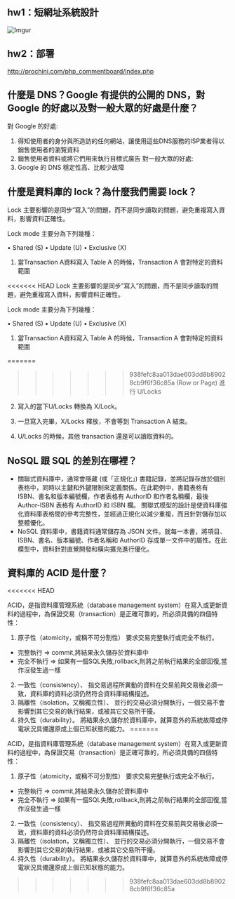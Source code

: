 ## hw1：短網址系統設計

![Imgur](https://i.imgur.com/mnvpKPx.jpg)

## hw2：部署

http://prochini.com/php_commentboard/index.php

## 什麼是 DNS？Google 有提供的公開的 DNS，對 Google 的好處以及對一般大眾的好處是什麼？

對 Google 的好處:
1. 得知使用者的身分與所造訪的任何網站，讓使用這些DNS服務的ISP業者得以銷售使用者的瀏覽資料
2. 銷售使用者資料或將它們用來執行目標式廣告
對一般大眾的好處:
1.  Google 的 DNS 穩定性高、比較少故障

## 什麼是資料庫的 lock？為什麼我們需要 lock？
Lock 主要影響的是同步”寫入”的問題，而不是同步讀取的問題，避免重複寫入資料，影響資料正確性。

Lock mode 主要分為下列幾種：

• Shared (S)
• Update (U)
• Exclusive (X)

1. 當Transaction A資料寫入 Table A 的時候，Transaction A 會對特定的資料範圍

<<<<<<< HEAD
Lock 主要影響的是同步”寫入”的問題，而不是同步讀取的問題，避免重複寫入資料，影響資料正確性。

Lock mode 主要分為下列幾種：

• Shared (S)
• Update (U)
• Exclusive (X)

1. 當Transaction A資料寫入 Table A 的時候，Transaction A 會對特定的資料範圍

=======
>>>>>>> 938fefc8aa013dae603dd8b89028cb9f6f36c85a
(Row or Page) 進行 U/Locks

2. 寫入的當下U/Locks 轉換為 X/Lock。

3. 一旦寫入完畢，X/Locks 釋放，不會等到 Transaction A 結束。

4. U/Locks 的時候，其他 transaction 還是可以讀取資料的。

## NoSQL 跟 SQL 的差別在哪裡？

- 關聯式資料庫中，通常會隱藏 (或「正規化」) 書籍記錄，並將記錄存放於個別表格中，同時以主鍵和外鍵限制來定義關係。在此範例中，書籍表格有 ISBN、書名和版本編號欄，作者表格有 AuthorID 和作者名稱欄，最後 Author-ISBN 表格有 AuthorID 和 ISBN 欄。
關聯式模型的設計是使資料庫強化資料庫表格間的參考完整性，並經過正規化以減少重複，而且針對儲存加以整體優化。
- NoSQL 資料庫中，書籍資料通常儲存為 JSON 文件。就每一本書，將項目、ISBN、書名、版本編號、作者名稱和 AuthorID 存成單一文件中的屬性。在此模型中，資料針對直覺開發和橫向擴充進行優化。

## 資料庫的 ACID 是什麼？
<<<<<<< HEAD

ACID，是指資料庫管理系統（database management system）在寫入或更新資料的過程中，為保證交易（transaction）是正確可靠的，所必須具備的四個特性：
1. 原子性（atomicity，或稱不可分割性）
要求交易完整執行或完全不執行。
- 完整執行 => commit,將結果永久儲存於資料庫中
- 完全不執行 => 如果有一個SQL失敗,rollback,則將之前執行結果的全部回復,當作沒發生過一樣
2. 一致性（consistency）、
指交易過程所異動的資料在交易前與交易後必須一致，資料庫的資料必須仍然符合資料庫結構描述。
3. 隔離性（isolation，又稱獨立性）、
並行的交易必須分開執行，一個交易不會影響到其它交易的執行結果，或被其它交易所干擾。
4. 持久性（durability）。
將結果永久儲存於資料庫中，就算意外的系統故障或停電狀況具備還原成上個已知狀態的能力。
=======

ACID，是指資料庫管理系統（database management system）在寫入或更新資料的過程中，為保證交易（transaction）是正確可靠的，所必須具備的四個特性：
1. 原子性（atomicity，或稱不可分割性）
要求交易完整執行或完全不執行。
- 完整執行 => commit,將結果永久儲存於資料庫中
- 完全不執行 => 如果有一個SQL失敗,rollback,則將之前執行結果的全部回復,當作沒發生過一樣
2. 一致性（consistency）、
指交易過程所異動的資料在交易前與交易後必須一致，資料庫的資料必須仍然符合資料庫結構描述。
3. 隔離性（isolation，又稱獨立性）、
並行的交易必須分開執行，一個交易不會影響到其它交易的執行結果，或被其它交易所干擾。
4. 持久性（durability）。
將結果永久儲存於資料庫中，就算意外的系統故障或停電狀況具備還原成上個已知狀態的能力。


>>>>>>> 938fefc8aa013dae603dd8b89028cb9f6f36c85a
